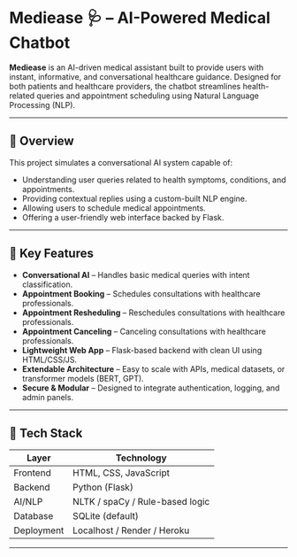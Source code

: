 # Mediease 🩺 – AI-Powered Medical Chatbot

**Mediease** is an AI-driven medical assistant built to provide users with instant, informative, and conversational healthcare guidance. Designed for both patients and healthcare providers, the chatbot streamlines health-related queries and appointment scheduling using Natural Language Processing (NLP).

---

## 📌 Overview

This project simulates a conversational AI system capable of:
- Understanding user queries related to health symptoms, conditions, and appointments.
- Providing contextual replies using a custom-built NLP engine.
- Allowing users to schedule medical appointments.
- Offering a user-friendly web interface backed by Flask.

---

## 🚀 Key Features

- **Conversational AI** – Handles basic medical queries with intent classification.
- **Appointment Booking** – Schedules consultations with healthcare professionals.
- **Appointment Resheduling** – Reschedules consultations with healthcare professionals.
- **Appointment Canceling** – Canceling consultations with healthcare professionals.
- **Lightweight Web App** – Flask-based backend with clean UI using HTML/CSS/JS.
- **Extendable Architecture** – Easy to scale with APIs, medical datasets, or transformer models (BERT, GPT).
- **Secure & Modular** – Designed to integrate authentication, logging, and admin panels.

---

## 🧰 Tech Stack

| Layer       | Technology                      |
|-------------|----------------------------------|
| Frontend    | HTML, CSS, JavaScript           |
| Backend     | Python (Flask)                  |
| AI/NLP      | NLTK / spaCy / Rule-based logic |
| Database    | SQLite (default)                |
| Deployment  | Localhost / Render / Heroku     |

---
